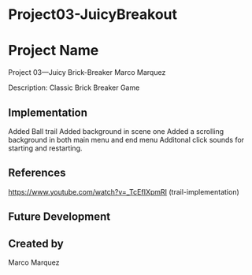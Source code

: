 # Project03-JuicyBreakout

# Project Name
Project 03—Juicy Brick-Breaker Marco Marquez


Description: Classic Brick Breaker Game 


## Implementation
Added Ball trail 
Added background in scene one
Added a scrolling background in both main menu and end menu
Additonal click sounds for starting and restarting.


## References
https://www.youtube.com/watch?v=_TcEfIXpmRI (trail-implementation)

## Future Development

## Created by
Marco Marquez
